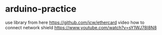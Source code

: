 # arduino-practice

use library from here https://github.com/jcw/ethercard
video how to connect network shield https://www.youtube.com/watch?v=sY1WJ78l8N8
